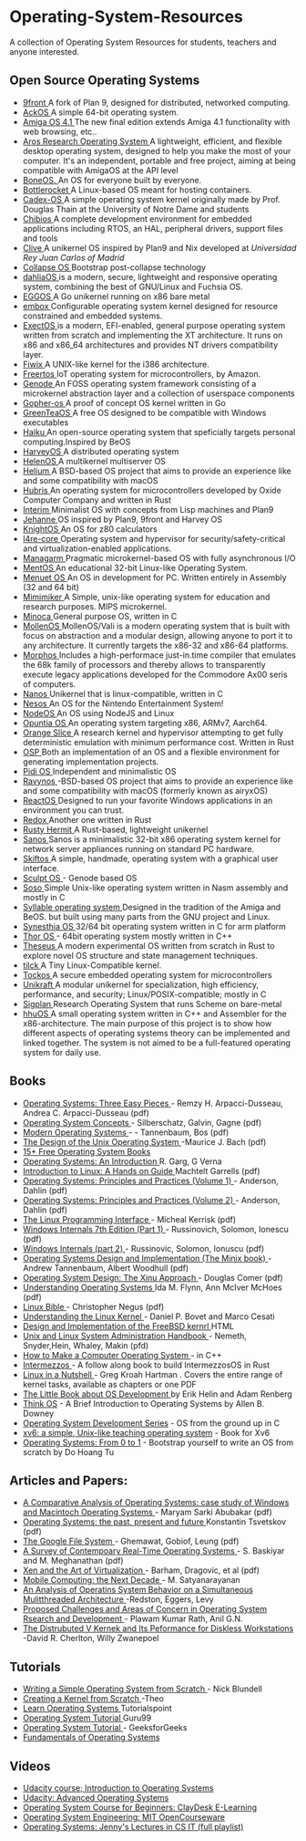 # Operating-System-Resources
A collection of Operating System Resources for students, teachers and anyone interested. 
<strong> <H2> Open Source Operating Systems </H2> </strong>
- <a href="http://9front.org"> 9front </a> A fork of Plan 9, designed for distributed, networked computing. 
- <a href="https://github.com/ackOS-project/ackOS">  AckOS </a> A simple 64-bit operating system. 
- <a href="https://www.amigaos.net/"> Amiga OS 4.1 </a> The new final edition extends Amiga 4.1 functionality with web browsing, etc..
- <a href="https://aros.sourceforge.io/">  Aros Research Operating System </a>  A lightweight, efficient, and flexible desktop operating system, designed to help you make the most of your computer. It's an independent, portable and free project, aiming at being compatible with AmigaOS at the API level 
- <a href="https://github.com/Bone-Project/BoneOS">  BoneOS. </a> An OS for everyone built by everyone.
- <a href="https://github.com/bottlerocket-os/bottlerocket">  Bottlerocket </a> A Linux-based OS meant for hosting containers.
- <a href="https://github.com/opencreeck/Cadex-OS-Official"> Cadex-OS  </a> A simple operating system kernel originally made by Prof. Douglas Thain at the University of Notre Dame and students
- <a href="http://www.chibios.org/">  Chibios </a>  A complete development environment for embedded applications including RTOS, an HAL, peripheral drivers, support files and tools
- <a href="https://lsub.org/ls/clive.html"> Clive </a> A unikernel OS inspired by Plan9 and Nix developed at *Universidad Rey Juan Carlos of Madrid*
- <a href="https://collapseos.org/"> Collapse OS </a> Bootstrap post-collapse technology
- <a href="https://dahliaos.io"> dahliaOS </a> is a modern, secure, lightweight and responsive operating system, combining the best of GNU/Linux and Fuchsia OS.
- <a href="https://github.com/icexin/eggos"> EGGOS </a> A Go unikernel running on x86 bare metal
- <a href="https://embox.github.io/"> embox </a>  Configurable operating system kernel designed for resource constrained and embedded systems.
- <a href="https://git.codingworkshop.eu.org/xt-sys/exectos">  ExectOS </a> is a modern, EFI-enabled, general purpose operating system written from scratch and implementing the XT architecture. It runs on x86 and x86_64 architectures and provides NT drivers compatibility layer.
- <a href="https://www.fiwix.org/"> Fiwix </a>  A UNIX-like kernel for the i386 architecture.
- <a href="https://aws.amazon.com/freertos/"> Freertos </a>  IoT operating system for microcontrollers, by Amazon.
- <a href="https://genode.org/">  Genode </a>  An FOSS operating system framework consisting of a microkernel abstraction layer and a collection of userspace components
- <a href="https://github.com/gopher-os/gopher-os"> Gopher-os </a>  A proof of concept OS kernel written in Go
- <a href="https://greenteaos.github.io/"> GreenTeaOS </a>  A free OS designed to be compatible with Windows executables 
- <a href="https://www.haiku-os.org/"> Haiku </a> An open-source operating system that speficially targets personal computing.Inspired by BeOS
- <a href="https://harvey-os.org/">  HarveyOS </a> A distributed operating system
- <a href="https://github.com/HelenOS/helenos"> HelenOS </a>  A multikernel multiserver OS
- <a href="https://github.com/mszoek/helium"> Helium </a>  A BSD-based OS project that aims to provide an experience like and some compatibility with macOS
- <a href="https://hubris.oxide.computer/"> Hubris </a>  An operating system for microcontrollers developed by Oxide Computer Company and written in Rust
- <a href="https://github.com/mntmn/interim">  Interim </a> Minimalist OS with concepts from Lisp machines and Plan9
- <a href="http://jehanne.io/"> Jehanne </a>  OS inspired by Plan9, 9front and Harvey OS
- <a href="https://github.com/KnightOS/KnightOS"> KnightOS </a> An OS for z80 calculators
- <a href="https://github.com/kernkonzept/l4re-core"> l4re-core </a>  Operating system and hypervisor for security/safety-critical and virtualization-enabled applications.
- <a href="https://github.com/managarm/managarm"> Managarm </a>  Pragmatic microkernel-based OS with fully asynchronous I/O
- <a href="https://github.com/mentos-team/MentOS"> MentOS </a>  An educational 32-bit Linux-like Operating System.
- <a href="http://www.menuetos.net/"> Menuet OS </a> An OS in development for PC. Written entirely in Assembly (32 and 64 bit)
- <a href="https://mimiker.ii.uni.wroc.pl/"> Mimimiker </a> A Simple, unix-like operating system for education and research purposes. MIPS microkernel.
- <a href="https://github.com/minoca/os"> Minoca </a>  General purpose OS, written in C
- <a href="https://github.com/Meulengracht/MollenOS"> MollenOS </a>  MollenOS/Vali is a modern operating system that is built with focus on abstraction and a modular design, allowing anyone to port it to any architecture. It currently targets the x86-32 and x86-64 platforms.
- <a href="https://www.morphos-team.net/intro"> Morphos </a> Includes a high-performace just-in.time compiler that emulates the 68k family of processors and thereby allows to transparently execute legacy applications developed for the Commodore Ax00 seris of computers.
- <a href="https://github.com/nanovms/nanos"> Nanos </a>  Unikernel that is linux-compatible, written in C
- <a href="https://notin.tokyo/nesos/"> Nesos </a>  An OS for the Nintendo Entertainment System!
- <a href="https://github.com/NodeOS/NodeOS"> NodeOS </a> An OS using NodeJS and Linux
- <a href="https://github.com/opuntiaOS-Project/opuntiaOS"> Opuntia OS </a>  An operating system targeting x86, ARMv7, Aarch64.
- <a href="https://github.com/gamozolabs/orange_slice"> Orange Slice </a>  A research kernel and hypervisor attempting to get fully deterministic emulation with minimum performance cost. Written in Rust
- <a href="https://dl.acm.org/doi/10.1145/142854.142879"> OSP </a>  Both an implementation of an OS and a flexible environment for generating implementation projects. 
- <a href="https://github.com/GandelXIV/pidi-os"> Pidi OS </a>  Independent and minimalistic OS
- <a href="https://github.com/ravynsoft/ravynos"> Ravynos </a> -BSD-based OS project that aims to provide an experience like and some compatibility with macOS (formerly known as airyxOS)
- <a href="https://reactos.org/"> ReactOS </a> Designed to run your favorite Windows applications in an environment you can trust.
- <a href="https://github.com/redox-os/redox"> Redox </a> Another one written in Rust
- <a href="https://github.com/hermitcore/rusty-hermit"> Rusty Hermit </a>  A Rust-based, lightweight unikernel
- <a href="http://www.jbox.dk/sanos"> Sanos </a> Sanos is a minimalistic 32-bit x86 operating system kernel for network server appliances running on standard PC hardware.
- <a href="https://skiftos.org/">  Skiftos </a> A simple, handmade, operating system with a graphical user interface.
- <a href="https://genode.org/download/sculpt"> Sculpt OS </a> - Genode based OS
- <a href="https://github.com/ozkl/soso"> Soso  </a> Simple Unix-like operating system written in Nasm assembly and mostly in C
- <a href="http://syllable.metaproject.frl/"> Syllable operating system </a> Designed in the tradition of the Amiga and BeOS. but built using many parts from the GNU project and Linux.
- <a href="https://github.com/SynestiaOS/SynestiaOS"> Synesthia OS </a>  32/64 bit operating system written in C for arm platform
- <a href="https://github.com/wichtounet/thor-os"> Thor OS </a> - 64bit operating system mostly written in C++
- <a href="https://github.com/theseus-os/Theseus"> Theseus </a>  A modern experimental OS written from scratch in Rust to explore novel OS structure and state management techniques.
- <a href="https://github.com/vvaltchev/tilck"> tilck </a>  A Tiny Linux-Compatible kernel.
- <a href="https://www.tockos.org/"> Tockos </a> A secure embedded operating system for microcontrollers
- <a href="https://github.com/unikraft/unikraft"> Unikraft </a>  A modular unikernel for specialization, high efficiency, performance, and security; Linux/POSIX-compatible; mostly in C
- <a href="https://icfp20.sigplan.org/details/scheme-2020-papers/3/Running-Scheme-On-Bare-Metal-Experience-Report"> Sigplan </a>  Research Operating System that runs Scheme on bare-metal
- <a href="https://github.com/hhuOS/hhuOS">  hhuOS </a>  A small operating system written in C++ and Assembler for the x86-architecture. The main purpose of this project is to show how different aspects of operating systems theory can be implemented and linked together. The system is not aimed to be a full-featured operating system for daily use.


<strong> <H2> Books   </H2> </strong>
- <a href="https://drdineshsharma.com/Operating%20Systems.pdf"> Operating Systems: Three Easy Pieces </a> - Remzy H. Arpacci-Dusseau, Andrea C. Arpacci-Dusseau  (pdf)
- <a href="https://os.ecci.ucr.ac.cr/slides/Abraham-Silberschatz-Operating-System-Concepts-10th-2018.pdf"> Operating System Concepts </a> - Silberschatz, Galvin, Gagne (pdf)
- <a href="https://csc-knu.github.io/sys-prog/books/Andrew%20S.%20Tanenbaum%20-%20Modern%20Operating%20Systems.pdf">  Modern Operating Systems  </a>- - Tannenbaum, Bos (pdf)
- <a href="http://160592857366.free.fr/joe/ebooks/ShareData/Design%20of%20the%20Unix%20Operating%20System%20By%20Maurice%20Bach.pdf"> The Design of the Unix Operating System </a>  -Maurice J. Bach (pdf)
- <a href="https://www.infobooks.org/free-pdf-books/computers/operating-systems/"> 15+ Free Operating System Books </a> 
- <a href="https://docplayer.net/186755178-Operating-systems-an-introduction-by-r-garg-g-verma.html"> Operating Systems: An Introduction  </a>  R. Garg, G Verna 
- <a href="https://tldp.org/LDP/intro-linux/intro-linux.pdf"> Introduction to Linux: A Hands on Guide </a>  Machtelt Garrells (pdf)
- <a href="https://www.kea.nu/files/textbooks/ospp/osppv1.pdf"> Operating Systems: Principles and Practices (Volume 1) </a> - Anderson, Dahlin (pdf)
- <a href="https://www.kea.nu/files/textbooks/ospp/osppv2.pdf"> Operating Systems: Principles and Practices (Volume 2) </a> - Anderson, Dahlin (pdf)
- <a href="https://sciencesoftcode.files.wordpress.com/2018/12/the-linux-programming-interface-michael-kerrisk-1.pdf"> The Linux Programming Interface </a>- Micheal Kerrisk (pdf)
- <a href="https://sciencesoftcode.files.wordpress.com/2018/12/the-linux-programming-interface-michael-kerrisk-1.pdf"> Windows Internals 7th Edition (Part 1) </a> - Russinovich, Solomon, Ionescu (pdf)
- <a href="https://doc.lagout.org/security/Windows%20Internals.pdf"> Windows Internals (part 2) </a>- Russinovic, Solomon, Ionuscu (pdf) 
- <a href="https://csc-knu.github.io/sys-prog/books/Andrew%20S.%20Tanenbaum%20-%20Operating%20Systems.%20Design%20and%20Implementation.pdf"> Operating Systems Design and Implementation (The Minix book) </a>- Andrew Tannenbaum, Albert Woodhull (pdf)
- <a href="https://pdfs.semanticscholar.org/fe11/d3534950c811b05d3b8ddb0832046ac04f6f.pdf"> Operating System Design: The Xinu Approach </a>- Douglas Comer (pdf)
- <a href="https://doc.lagout.org/operating%20system%20/linux/Understanding%20Operating%20Systems.pdf"> Understanding Operating Systems </a> Ida M. Flynn, Ann McIver McHoes (pdf) 
- <a href="https://edu.anarcho-copy.org/Against%20Security%20-%20Self%20Security/linux-bible-christopher-negus-10th.pdf"> Linux Bible </a> - Christopher Negus  (pdf)
- <a href="https://doc.lagout.org/operating%20system%20/linux/Understanding%20Linux%20Kernel.pdf"> Understanding the Linux Kernel </a> - Daniel P. Bovet and Marco Cesati
- <a href="https://docs.freebsd.org/en/books/design-44bsd/"> Design and Implementation of the FreeBSD kernrl </a> HTML 
- <a href="https://mog.dog/files/SP2019/2017%20Nemeth%20Evi%20etal%20-%20UNIX%20and%20Linux%20System%20Administration%20Handbook%5B5thED%5D_Rell.pdf"> Unix and Linux System Administration Handbook </a> - Nemeth, Snyder,Hein, Whaley, Makin (pfd)
- <a href="https://github.com/SamyPesse/How-to-Make-a-Computer-Operating-System"> How to Make a Computer Operating System  </a>- in C++
- <a href="https://intermezzos.github.io/book/">  Intermezzos </a>- A follow along book to build IntermezzosOS in Rust
- <a href="http://www.kroah.com/lkn/"> Linux in a Nutshell </a> - Greg Kroah Hartman . Covers the entire range of kernel tasks, available as chapters or one PDF
- <a href="http://littleosbook.github.io/"> The Little Book about OS Development </a> by Erik Helin and Adam Renberg
- [Think OS](http://greenteapress.com/thinkos/) - A Brief Introduction to Operating Systems by Allen B. Downey
- [Operating System Development Series](http://www.brokenthorn.com/Resources/OSDevIndex.html) - OS from the ground up in C
- [xv6: a simple, Unix-like teaching operating system](https://pdos.csail.mit.edu/6.828/2019/xv6/book-riscv-rev0.pdf) - Book for Xv6
- [Operating Systems: From 0 to 1](https://tuhdo.github.io/os01/) - Bootstrap yourself to write an OS from scratch by Do Hoang Tu


<strong> <H2> Articles and Papers: </H2> </strong>
- <a href="https://www.researchgate.net/publication/353526819_A_Comparative_Analysis_of_Operating_System_case_study_of_Windows_Operating_and_Mackintosh_Operating_System"> A Comparative Analysis of Operating Systems: case study of Windows and Macintoch Operating Systems </a>- Maryam Sarki Abubakar (pdf)
- <a href="https://www.researchgate.net/publication/343500639_Operating_Systems_The_Past_Present_and_Future"> Operating Systems: the past, present and future </a>  Konstantin Tsvetskov (pdf) 
- <a href="https://static.googleusercontent.com/media/research.google.com/en//archive/gfs-sosp2003.pdf"> The Google File System  </a> - Ghemawat, Gobiof, Leung (pdf)
- <a href="http://home.iitj.ac.in/~saurabh.heda/Papers/Survey/Survey%20of%20Contemporary%20RTOS%20-%202005.pdf"> A Survey of Contempoary Real-Time Operating Systems </a> - S. Baskiyar and M. Meghanathan (pdf)
- <a href="https://www.cl.cam.ac.uk/research/srg/netos/papers/2003-xensosp.pdf"> Xen and the Art of Virtualization  </a> - Barham, Dragovic, et al (pdf) 
- <a href="https://dl.acm.org/doi/10.1145/1810931.1810936"> Mobile Computing: the Next Decade </a> - M. Satyanarayanan 
- <a href="https://dada.cs.washington.edu/smt/papers/os.pdf"> An Analysis of Operatins System Behavior on a Simultaneous Mulitthreaded Architecture </a>  -Redston, Eggers, Levy 
- <a href="https://arxiv.org/pdf/1205.6423.pdf"> Proposed Challenges and Areas of Concern in Operating System Rsearch and Development </a> - Plawam Kumar Rath, Anil G.N. 
- <a href="https://dl.acm.org/doi/abs/10.1145/800217.806621"> The Distrubuted V Kernek and Its Peformance for Diskless Workstations </a> -David R. Cherlton, Willy Zwanepoel 

<strong> <H2> Tutorials </H2> </strong>
- <a href="https://www.cs.bham.ac.uk/~exr/lectures/opsys/10_11/lectures/os-dev.pdf"> Writing a Simple Operating System from Scratch </a> - Nick Blundell
- <a href="https://theogill.medium.com/creating-a-kernel-from-scratch-1a1aa569780f"> Creating a Kernel from Scratch </a> -Theo
- <a href="https://www.tutorialspoint.com/operating_system/"> Learn Operating Systems </a> Tutorialspoint 
- <a href="https://www.guru99.com/os-tutorial.html"> Operating System Tutorial </a> Guru99
- <a href="https://www.geeksforgeeks.org/operating-systems/"> Operating System Tutorial </a> - GeeksforGeeks
- <a href="https://www.codecademy.com/learn/fundamentals-of-operating-systems"> Fundamentals of Operating Systems </a>


<strong> <H2> Videos </H2> </strong>
- <a href="https://www.udacity.com/course/introduction-to-operating-systems--ud923"> Udacity course; Introduction to Operating Systems </a>
- <a href="https://www.udacity.com/course/advanced-operating-systems--ud189"> Udacity: Advanced Operating Systems </a>
- <a href="https://www.youtube.com/watch?v=xy4wKdArpWw"> Operating System Course for Beginners: ClayDesk E-Learning </a>
- <a href="https://ocw.mit.edu/courses/6-828-operating-system-engineering-fall-2012/"> Operating System Engineering: MIT OpenCourseware </a>
- <a href="https://www.youtube.com/playlist?list=PLdo5W4Nhv31a5ucW_S1K3-x6ztBRD-PNa"> Operating Systems: Jenny's Lectures in CS IT  (full playlist) </a> 
